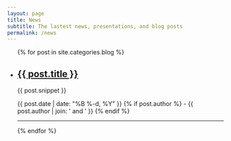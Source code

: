 ```yaml
---
layout: page
title: News
subtitle: The lastest news, presentations, and blog posts
permalink: /news
---
```


<ul class='news-grid'>
  {% for post in site.categories.blog %}
    <li>
      <h2>
        <a class="" href="{{ post.url | prepend: site.baseurl }}">{{ post.title }}</a>
      </h2>
      <p class='post-snippet'>{{ post.snippet }}</p>
      <p class='post-metadata'>
        <span class='post-date'>{{ post.date | date: "%B %-d, %Y" }}</span>
        {% if post.author %}
            - {{ post.author | join: ' and ' }}
        {% endif %} 
      </p>
    </li>
    <hr>
  {% endfor %}
</ul>